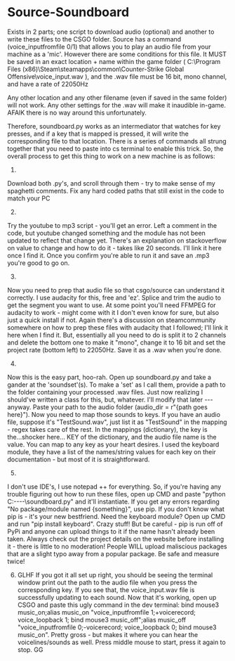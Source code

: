 # Source-Soundboard
Exists in 2 parts; one script to download audio (optional) and another to write these files to the CSGO folder.
Source has a command (voice_inputfromfile 0/1) that allows you to play an audio file from your machine as a 'mic'.
However there are some conditions for this file.
It MUST be saved in an exact location + name within the game folder ( C:\Program Files (x86)\Steam\steamapps\common\Counter-Strike Global Offensive\voice_input.wav ), and the .wav file must be 16 bit, mono channel, and have a rate of 22050Hz

Any other location and any other filename (even if saved in the same folder) will not work. Any other settings for the .wav will make it inaudible in-game.
AFAIK there is no way around this unfortunately.

Therefore, soundboard.py works as an intermediator that watches for key presses, and if a key that is mapped is pressed, it will write the corresponding file to that location.
There is a series of commands all strung together that you need to paste into cs terminal to enable this trick.
So, the overall process to get this thing to work on a new machine is as follows:

1) 
Download both .py's, and scroll through them - try to make sense of my spaghetti comments.
Fix any hard coded paths that still exist in the code to match your PC

2)
Try the youtube to mp3 script - you'll get an error. Left a comment in the code, but youtube changed something and the module has not been updated to reflect that change yet. There's an explanation on stackoverflow on value to change and how to do it - takes like 20 seconds. I'll link it here once I find it.
Once you confirm you're able to run it and save an .mp3 you're good to go on.

3)
Now you need to prep that audio file so that csgo/source can understand it correctly. I use audacity for this, free and 'ez'. Splice and trim the audio to get the segment you want to use. At some point you'll need FFMPEG for audacity to work - might come with it I don't even know for sure, but also just a quick install if not. Again there's a discussion on steamcommunity somewhere on how to prep these files with audacity that I followed; I'll link it here when I find it. But, essentially all you need to do is split it to 2 channels and delete the bottom one to make it "mono", change it to 16 bit and set the project rate (bottom left) to 22050Hz. Save it as a .wav when you're done.

4)
Now this is the easy part, hoo-rah. Open up soundboard.py and take a gander at the 'soundset'(s). To make a 'set' as I call them, provide a path to the folder containing your processed .wav files. Just now realizing I should've written a class for this, but, whatever. I'll modify that later --- anyway. Paste your path to the audio folder (audio_dir = r"{path goes here}"). Now you need to map those sounds to keys. If you have an audio file, suppose it's "TestSound.wav", just list it as "TestSound" in the mapping - regex takes care of the rest. In the mappings (dictionary), the key is the...shocker here... KEY of the dictionary, and the audio file name is the value. You can map to any key as your heart desires. I used the keyboard module, they have a list of the names/string values for each key on their documentation - but most of it is straightforward.

5)
I don't use IDE's, I use notepad ++ for everything. So, if you're having any trouble figuring out how to run these files, open up CMD and paste "python C:\----\soundboard.py" and it'll instantiate. If you get any errors regarding "No package/module named {something}", use pip. If you don't know what pip is - it's your new bestfriend. Need the keyboard module? Open up CMD and run "pip install keyboard". Crazy stuff! But be careful - pip is run off of PyPi and anyone can upload things to it if the name hasn't already been taken. Always check out the project details on the website before installing it - there is little to no moderation! People WILL upload maliscious packages that are a slight typo away from a popular package. Be safe and measure twice!

6) GLHF
If you got it all set up right, you should be seeing the terminal window print out the path to the audio file when you press the corresponding key. If you see that, the voice_input.wav file is successfully updating to each sound. Now that it's working, open up CSGO and paste this ugly command in the dev terminal: bind mouse3 music_on;alias music_on "voice_inputfromfile 1;+voicerecord; voice_loopback 1; bind mouse3 music_off";alias music_off "voice_inputfromfile 0;-voicerecord; voice_loopback 0; bind mouse3 music_on". Pretty gross - but makes it where you can hear the voicelines/sounds as well. Press middle mouse to start, press it again to stop. GG
